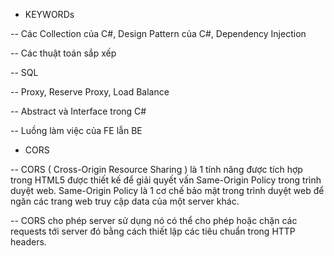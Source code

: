 - KEYWORDs

-- Các Collection của C#, Design Pattern của C#, Dependency Injection

-- Các thuật toán sắp xếp

-- SQL

-- Proxy, Reserve Proxy, Load Balance

-- Abstract và Interface trong C#

-- Luồng làm việc của FE lẫn BE

- CORS

-- CORS ( Cross-Origin Resource Sharing ) là 1 tính năng được tích hợp trong HTML5 được thiết kế để giải quyết vấn Same-Origin Policy trong trình duyệt web. Same-Origin Policy là 1 cơ chế bảo mật trong trình duyệt web để ngăn các trang web truy cập data của một server khác.

-- CORS cho phép server sử dụng nó có thể cho phép hoặc chặn các requests tới server đó bằng cách thiết lập các tiêu chuẩn trong HTTP headers.
